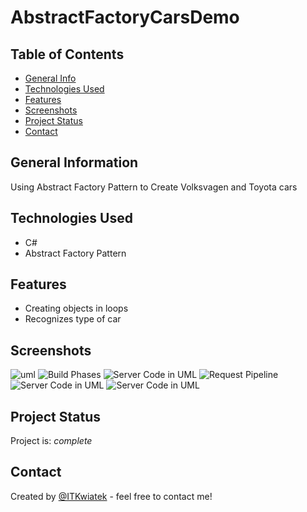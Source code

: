 # AbstractFactoryCarsDemo

## Table of Contents
* [General Info](#general-information)
* [Technologies Used](#technologies-used)
* [Features](#features)
* [Screenshots](#screenshots)
* [Project Status](#project-status)
* [Contact](#contact)


## General Information
Using Abstract Factory Pattern to Create Volksvagen and Toyota cars

## Technologies Used
- C#
- Abstract Factory Pattern

## Features
- Creating objects in loops
- Recognizes type of car

## Screenshots
![uml](./doc/uml.png)
![Build Phases](./doc/1.png)
![Server Code in UML](./doc/2.png)
![Request Pipeline](./doc/3.png)
![Server Code in UML](./doc/4.png)
![Server Code in UML](./doc/5.png)


## Project Status
Project is: _complete_ 

## Contact
Created by [@ITKwiatek](https://github.com/ITKwiatek/) - feel free to contact me!
